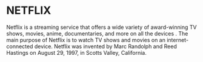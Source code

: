 # NETFLIX
Netflix is a streaming service that offers a wide variety of award-winning TV shows, movies, anime, documentaries, and more on all the devices .
The main purpose of Netflix is to watch TV shows and movies on an internet-connected device.
Netflix was invented by Marc Randolph and Reed Hastings on August 29, 1997, in Scotts Valley, California.
